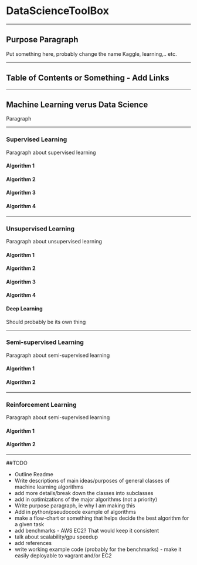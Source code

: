 # DataScienceToolBox

---
## Purpose Paragraph
Put something here, probably change the name
Kaggle, learning,.. etc.

---

## Table of Contents or Something - Add Links

---


## Machine Learning verus Data Science
Paragraph

---

### Supervised Learning
Paragraph about supervised learning

#### Algorithm 1

#### Algorithm 2

#### Algorithm 3

#### Algorithm 4

---

### Unsupervised Learning
Paragraph about unsupervised learning

#### Algorithm 1

#### Algorithm 2

#### Algorithm 3

#### Algorithm 4

#### Deep Learning
Should probably be its own thing

---

### Semi-supervised Learning
Paragraph about semi-supervised learning

#### Algorithm 1

#### Algorithm 2

---

### Reinforcement Learning
Paragraph about semi-supervised learning

#### Algorithm 1

#### Algorithm 2

---

##TODO

* Outline Readme
* Write descriptions of main ideas/purposes of general classes of machine learning algorithms
* add more details/break down the classes into subclasses
* add in optimizations of the major algorithms (not a priority)
* Write purpose paragraph, ie why I am making this
* Add in python/pseudocode example of algorithms
* make a flow-chart or something that helps decide the best algorithm for a given task
* add benchmarks - AWS EC2? That would keep it consistent
* talk about scalability/gpu speedup
* add references
* write working example code (probably for the benchmarks) - make it easily deployable to vagrant and/or EC2



